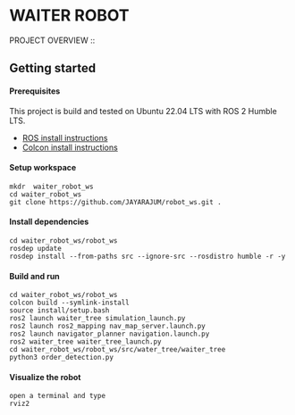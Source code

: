 # WAITER ROBOT
PROJECT OVERVIEW :: 

## Getting started

#### Prerequisites
This project is build and tested on Ubuntu 22.04 LTS with ROS 2 Humble LTS.  
* [ROS install instructions](https://docs.ros.org/en/humble/Installation/Ubuntu-Install-Debians.html)
* [Colcon install instructions](https://docs.ros.org/en/humble/Tutorials/Beginner-Client-Libraries/Colcon-Tutorial.html)

#### Setup workspace
```
mkdr  waiter_robot_ws
cd waiter_robot_ws
git clone https://github.com/JAYARAJUM/robot_ws.git .
```

#### Install dependencies
```
cd waiter_robot_ws/robot_ws
rosdep update
rosdep install --from-paths src --ignore-src --rosdistro humble -r -y
```

#### Build and run
```
cd waiter_robot_ws/robot_ws
colcon build --symlink-install
source install/setup.bash
ros2 launch waiter_tree simulation_launch.py
ros2 launch ros2_mapping nav_map_server.launch.py
ros2 launch navigator_planner navigation.launch.py
ros2 waiter_tree waiter_tree_launch.py
cd waiter_robot_ws/robot_ws/src/water_tree/waiter_tree
python3 order_detection.py
```

#### Visualize the robot

```
open a terminal and type 
rviz2

```
